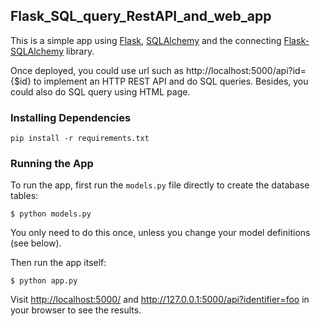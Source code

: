 ## Flask_SQL_query_RestAPI_and_web_app

This is a simple app using [Flask](http://flask.pocoo.org), [SQLAlchemy](http://www.sqlalchemy.org/) and the connecting [Flask-SQLAlchemy](http://flask-sqlalchemy.pocoo.org) library.

Once deployed, you could use url such as http://localhost:5000/api?id={$id} to implement an HTTP REST API and do SQL queries. 
Besides, you could also do SQL query using HTML page. 

### Installing Dependencies

```
pip install -r requirements.txt
```

### Running the App

To run the app, first run the `models.py` file directly to create the database tables:

```
$ python models.py
```

You only need to do this once, unless you change your model definitions (see below).

Then run the app itself:

```
$ python app.py
```

Visit [http://localhost:5000/](http://localhost:5000/) and http://127.0.0.1:5000/api?identifier=foo in your browser to see the results.
